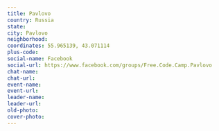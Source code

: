```yaml
---
title: Pavlovo
country: Russia
state: 
city: Pavlovo
neighborhood: 
coordinates: 55.965139, 43.071114
plus-code:
social-name: Facebook
social-url: https://www.facebook.com/groups/Free.Code.Camp.Pavlovo
chat-name:
chat-url:
event-name:
event-url:
leader-name:
leader-url:
old-photo: 
cover-photo:
---
```

